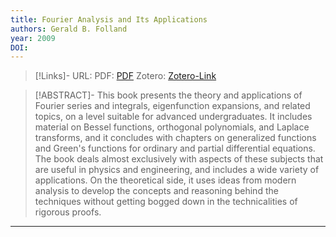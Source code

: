```yaml
---
title: Fourier Analysis and Its Applications
authors: Gerald B. Folland
year: 2009
DOI: 
---
```


>[!Links]-
>URL: 
>PDF: [PDF](../PDFs/folland2009.pdf)
>Zotero: [Zotero-Link](zotero://select/items/@folland2009)

>[!ABSTRACT]-
>This book presents the theory and applications of Fourier series and integrals, eigenfunction expansions, and related topics, on a level suitable for advanced undergraduates. It includes material on Bessel functions, orthogonal polynomials, and Laplace transforms, and it concludes with chapters on generalized functions and Green's functions for ordinary and partial differential equations. The book deals almost exclusively with aspects of these subjects that are useful in physics and engineering, and includes a wide variety of applications. On the theoretical side, it uses ideas from modern analysis to develop the concepts and reasoning behind the techniques without getting bogged down in the technicalities of rigorous proofs.

---


